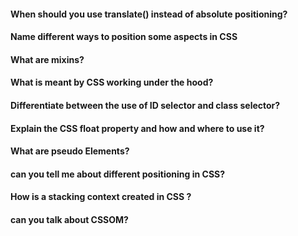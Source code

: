 #### When should you use translate() instead of absolute positioning?

#### Name different ways to position some aspects in CSS

#### What are mixins?

#### What is meant by CSS working under the hood?

#### Differentiate between the use of ID selector and class selector?

#### Explain the CSS float property and how and where to use it?

#### What are pseudo Elements?

#### can you tell me about different positioning in CSS?

#### How is a stacking context created in CSS ?

#### can you talk about CSSOM?
